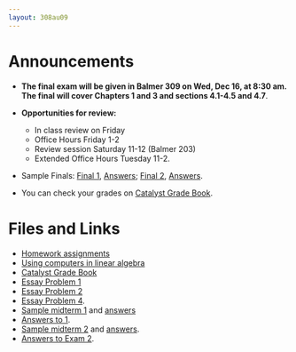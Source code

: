 ```yaml
---
layout: 308au09
---
```


# Announcements

-   **The final exam will be given in Balmer 309 on Wed, Dec 16, at 8:30
    am. The final will cover Chapters 1 and 3 and sections 4.1-4.5 and
    4.7**.
-   **Opportunities for review:**
    -   In class review on Friday
    -   Office Hours Friday 1-2
    -   Review session Saturday 11-12 (Balmer 203)
    -   Extended Office Hours Tuesday 11-2.

-   Sample Finals: [Final 1](final-sample1.pdf),
    [Answers](au09/final-sample1-ans.pdf); [Final
    2](au09/final-sample2.pdf), [Answers](final-sample2-ans.pdf).
-   You can check your grades on [Catalyst Grade
    Book](https://catalysttools.washington.edu/gradebook/grigg/11861%22).

# Files and Links

-   [Homework assignments](homework.html)
-   [Using computers in linear algebra](resources/)
-   [Catalyst Grade
    Book](https://catalysttools.washington.edu/gradebook/grigg/11861%22)
-   [Essay Problem 1](essay1.pdf)
-   [Essay Problem 2](essay2.pdf)
-   [Essay Problem 4](essay4.pdf).
-   [Sample midterm 1](midterm1-sample.pdf) and
    [answers](midterm1-sample-ans.pdf)
-   [Answers to 1](midterm1-ans.pdf).
-   [Sample midterm 2](midterm2-sample.pdf) and
    [answers](midterm2-sample-ans.pdf).
-   [Answers to Exam 2](midterm2-ans.pdf).

